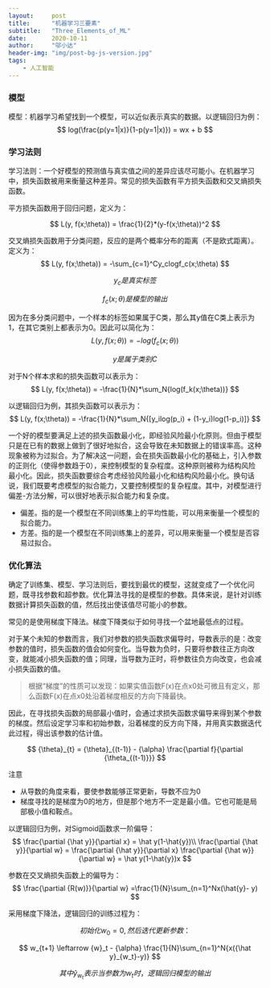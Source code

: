 ```yaml
---
layout:     post
title:      "机器学习三要素"
subtitle:   "Three_Elements_of_ML"
date:       2020-10-11
author:     "邬小达"
header-img: "img/post-bg-js-version.jpg"
tags:
    - 人工智能
---
```


### 模型

模型：机器学习希望找到一个模型，可以近似表示真实的数据。以逻辑回归为例：
$$
log(\frac{p(y=1|x)}{1-p(y=1|x)}) = wx + b
$$

### 学习法则

学习法则：一个好模型的预测值与真实值之间的差异应该尽可能小。在机器学习中，损失函数被用来衡量这种差异。常见的损失函数有平方损失函数和交叉熵损失函数。

平方损失函数用于回归问题，定义为：

$$
L(y, f(x;\theta)) = \frac{1}{2}*(y-f(x;\theta))^2
$$

交叉熵损失函数用于分类问题，反应的是两个概率分布的距离（不是欧式距离）。定义为：
$$
L(y, f(x;\theta)) = -\sum_{c=1}^Cy_clogf_c(x;\theta)
$$

$$
y_c是真实标签
$$

$$
f_c(x;\theta)是模型的输出
$$

因为在多分类问题中，一个样本的标签如果属于C类，那么其y值在C类上表示为1，在其它类别上都表示为0。因此可以简化为：
$$
L(y, f(x;\theta)) = -log(f_c(x;\theta))
$$

$$
y是属于类别C
$$

对于N个样本求和的损失函数可以表示为：
$$
L(y, f(x;\theta)) = -\frac{1}{N}*\sum_N{log(f_k(x;\theta))}
$$

以逻辑回归为例，其损失函数可以表示为：
$$
L(y, f(x;\theta)) = -\frac{1}{N}*\sum_N{[y_ilog(p_i) + (1-y_i)log(1-p_i)]}
$$

一个好的模型要满足上述的损失函数最小化，即经验风险最小化原则。但由于模型只是在已有的数据上做到了很好地拟合，这会导致在未知数据上的错误率高。这种现象被称为过拟合。为了解决这一问题，会在损失函数最小化的基础上，引入参数的正则化（使得参数趋于0），来控制模型的复杂程度。这种原则被称为结构风险最小化。因此，损失函数要综合考虑经验风险最小化和结构风险最小化。换句话说，我们既要考虑模型的拟合能力，又要控制模型的复杂程度。其中，对模型进行偏差-方法分解，可以很好地表示拟合能力和复杂度。

* 偏差。指的是一个模型在不同训练集上的平均性能，可以用来衡量一个模型的拟合能力。
* 方差。指的是一个模型在不同训练集上的差异，可以用来衡量一个模型是否容易过拟合。

### 优化算法

确定了训练集、模型、学习法则后，要找到最优的模型，这就变成了一个优化问题，既寻找参数和超参数。优化算法寻找的是模型的参数。具体来说，是针对训练数据计算损失函数的值，然后找出使该值尽可能小的参数。

常见的是使用梯度下降法。梯度下降类似于如何寻找一个盆地最低点的过程。

对于某个未知的参数而言，我们对参数的损失函数求偏导时，导数表示的是：改变参数的值时，损失函数的值会如何变化。当导数为负时，只要将参数往正方向改变，就能减小损失函数的值；同理，当导数为正时，将参数往负方向改变，也会减小损失函数的值。

>根据“梯度”的性质可以发现：如果实值函数F(x)在点x0处可微且有定义，那么函数F(x)在点x0处沿着梯度相反的方向下降最快。

因此，在寻找损失函数的局部最小值时，会通过求损失函数求偏导来得到某个参数的梯度。然后设定学习率和初始参数，沿着梯度的反方向下降，并用真实数据迭代此过程，得出该参数的估计值。

$$
{\theta}_{t} = {\theta}_{(t-1)} - {\alpha} \frac{\partial f}{\partial {\theta_{(t-1)}}}
$$

注意

* 从导数的角度来看，要使参数能够正常更新，导数不应为0
* 梯度寻找的是梯度为0的地方，但是那个地方不一定是最小值。它也可能是局部极小值和鞍点。

以逻辑回归为例，对Sigmoid函数求一阶偏导：
$$
\frac{\partial {\hat y}}{\partial x} = \hat y(1-\hat{y})\\
\frac{\partial {\hat y}}{\partial w} = \frac{\partial {\hat y}}{\partial x} \frac{\partial {\hat w}}{\partial w} = \hat y(1-\hat{y})x
$$

参数在交叉熵损失函数上的偏导为：
$$
\frac{\partial {R(w)}}{\partial w} =\frac{1}{N}\sum_{n=1}^Nx(\hat{y}- y)
$$

采用梯度下降法，逻辑回归的训练过程为：

$$
初始化w_0=0,然后迭代更新参数：
$$

$$
w_{t+1} \leftarrow {w}_t - {\alpha} \frac{1}{N}\sum_{n=1}^N{x({\hat y}_{w_t}-y)}
$$

$$
其中\hat{y}_{w_t}表示当参数为w_t时，逻辑回归模型的输出
$$

